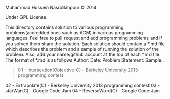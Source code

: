 Muhammad Hussein Nasrollahpour © 2014

Under GPL License.

This directory contains solution to various programming problems(accredited ones such as ACM) in various programming languages.
Feel free to pull request and add programming problems and if you solved them share the solution. Each solution should contain a *.md file which describes the problem and a sample of running the solution of the problem.
Also, add your name/github account at the top of each *.md file. The format of *.md is as follows
Author: Date: Problem Statement: Sample:.

<blockquote>01 - Intersection(Objective-C) - Berkeley University 2013 programming contest</blockquote> 
	02 - Extrapolate(C) - Berkeley University 2013 programming contest
	03 - starWar(C) - Google Code Jam
	04 - ReverseWord(C) - Google Code Jam
